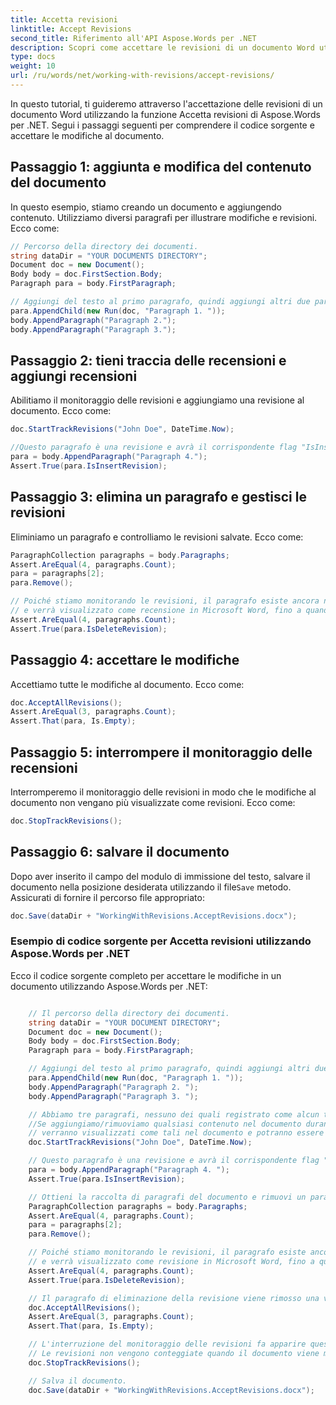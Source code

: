 ```yaml
---
title: Accetta revisioni
linktitle: Accept Revisions
second_title: Riferimento all'API Aspose.Words per .NET
description: Scopri come accettare le revisioni di un documento Word utilizzando Aspose.Words per .NET
type: docs
weight: 10
url: /ru/words/net/working-with-revisions/accept-revisions/
---
```


In questo tutorial, ti guideremo attraverso l'accettazione delle revisioni di un documento Word utilizzando la funzione Accetta revisioni di Aspose.Words per .NET. Segui i passaggi seguenti per comprendere il codice sorgente e accettare le modifiche al documento.

## Passaggio 1: aggiunta e modifica del contenuto del documento

In questo esempio, stiamo creando un documento e aggiungendo contenuto. Utilizziamo diversi paragrafi per illustrare modifiche e revisioni. Ecco come:

```csharp
// Percorso della directory dei documenti.
string dataDir = "YOUR DOCUMENTS DIRECTORY";
Document doc = new Document();
Body body = doc.FirstSection.Body;
Paragraph para = body.FirstParagraph;

// Aggiungi del testo al primo paragrafo, quindi aggiungi altri due paragrafi.
para.AppendChild(new Run(doc, "Paragraph 1. "));
body.AppendParagraph("Paragraph 2.");
body.AppendParagraph("Paragraph 3.");
```

## Passaggio 2: tieni traccia delle recensioni e aggiungi recensioni

Abilitiamo il monitoraggio delle revisioni e aggiungiamo una revisione al documento. Ecco come:

```csharp
doc.StartTrackRevisions("John Doe", DateTime.Now);

//Questo paragrafo è una revisione e avrà il corrispondente flag "IsInsertRevision" impostato.
para = body.AppendParagraph("Paragraph 4.");
Assert.True(para.IsInsertRevision);
```

## Passaggio 3: elimina un paragrafo e gestisci le revisioni

Eliminiamo un paragrafo e controlliamo le revisioni salvate. Ecco come:

```csharp
ParagraphCollection paragraphs = body.Paragraphs;
Assert.AreEqual(4, paragraphs.Count);
para = paragraphs[2];
para.Remove();

// Poiché stiamo monitorando le revisioni, il paragrafo esiste ancora nel documento, avrà il flag "IsDeleteRevision" impostato
// e verrà visualizzato come recensione in Microsoft Word, fino a quando non accettiamo o rifiutiamo tutte le recensioni.
Assert.AreEqual(4, paragraphs.Count);
Assert.True(para.IsDeleteRevision);
```

## Passaggio 4: accettare le modifiche

Accettiamo tutte le modifiche al documento. Ecco come:

```csharp
doc.AcceptAllRevisions();
Assert.AreEqual(3, paragraphs.Count);
Assert.That(para, Is.Empty);
```

## Passaggio 5: interrompere il monitoraggio delle recensioni

Interromperemo il monitoraggio delle revisioni in modo che le modifiche al documento non vengano più visualizzate come revisioni. Ecco come:

```csharp
doc.StopTrackRevisions();
```
## Passaggio 6: salvare il documento

 Dopo aver inserito il campo del modulo di immissione del testo, salvare il documento nella posizione desiderata utilizzando il file`Save` metodo. Assicurati di fornire il percorso file appropriato:

```csharp
doc.Save(dataDir + "WorkingWithRevisions.AcceptRevisions.docx");
```

### Esempio di codice sorgente per Accetta revisioni utilizzando Aspose.Words per .NET

Ecco il codice sorgente completo per accettare le modifiche in un documento utilizzando Aspose.Words per .NET:


```csharp

	// Il percorso della directory dei documenti.
	string dataDir = "YOUR DOCUMENT DIRECTORY";
	Document doc = new Document();
	Body body = doc.FirstSection.Body;
	Paragraph para = body.FirstParagraph;

	// Aggiungi del testo al primo paragrafo, quindi aggiungi altri due paragrafi.
	para.AppendChild(new Run(doc, "Paragraph 1. "));
	body.AppendParagraph("Paragraph 2. ");
	body.AppendParagraph("Paragraph 3. ");

	// Abbiamo tre paragrafi, nessuno dei quali registrato come alcun tipo di revisione
	//Se aggiungiamo/rimuoviamo qualsiasi contenuto nel documento durante il monitoraggio delle revisioni,
	// verranno visualizzati come tali nel documento e potranno essere accettati/rifiutati.
	doc.StartTrackRevisions("John Doe", DateTime.Now);

	// Questo paragrafo è una revisione e avrà il corrispondente flag "IsInsertRevision" impostato.
	para = body.AppendParagraph("Paragraph 4. ");
	Assert.True(para.IsInsertRevision);

	// Ottieni la raccolta di paragrafi del documento e rimuovi un paragrafo.
	ParagraphCollection paragraphs = body.Paragraphs;
	Assert.AreEqual(4, paragraphs.Count);
	para = paragraphs[2];
	para.Remove();

	// Poiché stiamo monitorando le revisioni, il paragrafo esiste ancora nel documento, avrà l'impostazione "IsDeleteRevision"
	// e verrà visualizzato come revisione in Microsoft Word, fino a quando non accettiamo o rifiutiamo tutte le revisioni.
	Assert.AreEqual(4, paragraphs.Count);
	Assert.True(para.IsDeleteRevision);

	// Il paragrafo di eliminazione della revisione viene rimosso una volta accettate le modifiche.
	doc.AcceptAllRevisions();
	Assert.AreEqual(3, paragraphs.Count);
	Assert.That(para, Is.Empty);

	// L'interruzione del monitoraggio delle revisioni fa apparire questo testo come testo normale.
	// Le revisioni non vengono conteggiate quando il documento viene modificato.
	doc.StopTrackRevisions();

	// Salva il documento.
	doc.Save(dataDir + "WorkingWithRevisions.AcceptRevisions.docx");
            
```
